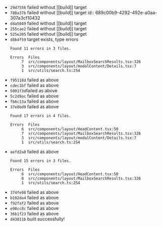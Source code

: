 - `29d7556` failed without [[build]] target
- `788a37b` failed without [[build]] target
  id:: 689c00b9-4292-492e-a0aa-307a3cf10432
- `d4a5049` failed without [[build]] target
- `255cae2` failed without [[build]] target
- `525e205` failed without [[build]] target
- `d8b4f59` target exists, type errors
  ```
  Found 11 errors in 3 files.
  
  Errors  Files
       7  src/components/layout/MailboxSearchResults.tsx:326
       3  src/components/layout/modalContent/Details.tsx:7
       1  src/utils/search.ts:254
  ```
- `f95118d` failed as above
- `cdec1bf` failed as above
- `5001f3d`failed as above
- `5c2d9ac` failed as above
- `fb6c13a` failed as above
- `37e8bd9` failed as above
  ```
  Found 17 errors in 4 files.
  
  Errors  Files
       6  src/components/layout/HeadContent.tsx:50
       7  src/components/layout/MailboxSearchResults.tsx:326
       3  src/components/layout/modalContent/Details.tsx:7
       1  src/utils/search.ts:254
  ```
- `aefd2a8` failed as above
  ```
  Found 15 errors in 3 files.
  
  Errors  Files
       6  src/components/layout/HeadContent.tsx:50
       8  src/components/layout/MailboxSearchResults.tsx:326
       1  src/utils/search.ts:254
  ```
- `374fe98` failed as above
- `b102da4` failed as above
- `f92faf2` failed as above
- `e98cc8c` failed as above
- `36b1f23` failed as above
- `d43811b` built successfully!